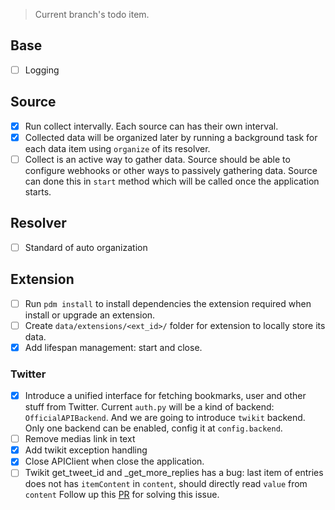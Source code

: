 
> Current branch's todo item.

## Base

- [ ] Logging

## Source

- [x] Run collect intervally. 
  Each source can has their own interval.
- [x] Collected data will be organized later by running a background task for each data item using `organize` of its resolver.
- [ ] Collect is an active way to gather data. Source should be able to configure webhooks or other ways to passively gathering data. Source can done this in `start` method which will be called once the application starts.

## Resolver

- [ ] Standard of auto organization

## Extension
- [ ] Run `pdm install` to install dependencies the extension required when install or upgrade an extension.
- [ ] Create `data/extensions/<ext_id>/` folder for extension to locally store its data.
- [x] Add lifespan management: start and close.

### Twitter

- [x] Introduce a unified interface for fetching bookmarks, user and other stuff from Twitter.
  Current `auth.py` will be a kind of backend: `OfficialAPIBackend`.
  And we are going to introduce `twikit` backend.
  Only one backend can be enabled, config it at `config.backend`.
- [ ] Remove medias link in text
- [x] Add twikit exception handling
- [x] Close APIClient when close the application.
- [ ] Twikit get_tweet_id and _get_more_replies has a bug: last item of entries does not has `itemContent` in `content`, should directly read `value` from `content`
  Follow up this [PR](https://github.com/d60/twikit/pull/377) for solving this issue.